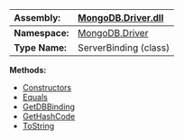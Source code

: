 | **Assembly:** | [MongoDB.Driver.dll](MongoDB_Driver.md) |
|:--------------|:----------------------------------------|
| **Namespace:** | [MongoDB.Driver](N_MongoDB_Driver.md)   |
| **Type Name:** | ServerBinding (class)                   |

**Methods:**
  * [Constructors](#Constructors.md)
  * [Equals](#Equals.md)
  * [GetDBBinding](#GetDBBinding.md)
  * [GetHashCode](#GetHashCode.md)
  * [ToString](#ToString.md)
